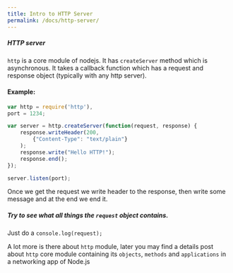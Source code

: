 ```yaml
---
title: Intro to HTTP Server
permalink: /docs/http-server/
---
```



<div class="note">
  <h5>HTTP server</h5>
  <p>
    <code>http</code> is a core module of nodejs. It has <code>createServer</code> method which is asynchronous. It takes a callback function which has a request and response object (typically with any http server).
  </p>
</div>


#### Example:

```js
var http = require('http'),
port = 1234;

var server = http.createServer(function(request, response) {
    response.writeHeader(200, 
		{"Content-Type": "text/plain"}
	);
    response.write("Hello HTTP!");
    response.end();
});

server.listen(port);
```


Once we get the request we write header to the response, then write some message and at the end we end it.


<div class="note info">
  <h5>Try to see what all things the <code>request</code> object contains.</h5>
  <p>
    Just do a <code>console.log(request);</code>
  </p>
</div>



A lot more is there about `http` module, later you may find a details post about `http` core module containing its `objects`, `methods` and `applications` in a networking app of Node.js
